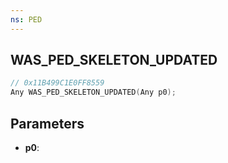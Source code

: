 ```yaml
---
ns: PED
---
```

## WAS_PED_SKELETON_UPDATED

```c
// 0x11B499C1E0FF8559
Any WAS_PED_SKELETON_UPDATED(Any p0);
```

## Parameters
* **p0**:
